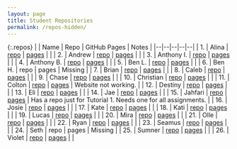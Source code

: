 ```yaml
---
layout: page
title: Student Repositories
permalink: /repos-hidden/
---
```


{:.repos}
|  | Name | Repo | GitHub Pages | Notes |
|--|--|--|--|--|
| 1. | Alina | [repo](https://github.com/azatyazh/csci344) | [pages](https://azatyazh.github.io/csci344/) |  |
| 2. | Andrew | [repo](https://github.com/alwillis4/csci344-coursework) | [pages](https://alwillis4.github.io/csci344-coursework) | |
| 3. | Anthony I. | [repo](https://github.com/Aindelic/csci-344) | [pages](https://aindelic.github.io/csci-344) | |
| 4. | Anthony B. | [repo](https://github.com/anthonyablazer/csci344-coursework) | [pages](https://anthonyablazer.github.io/csci344-coursework/) | |
| 5. | Ben L. | [repo](https://github.com/blynch87/csci344-coursework) | [pages](https://blynch87.github.io/csci344-coursework/) | |
| 6. | Ben H. | repo | pages | Missing |
| 7. | Brian | [repo](https://github.com/bmungal/csci344/) | [pages](https://bmungal.github.io/csci344) | |
| 8. | Caleb | [repo](https://github.com/TerminalCalamitas/csci344-coursework) | [pages](https://terminalcalamitas.github.io/csci344-coursework) | |
| 9. | Chase | [repo](https://github.com/Neptune-C-Providence/csci344-coursework) | [pages](https://neptune-c-providence.github.io/csci344-coursework) | |
| 10. | Christian | [repo](https://github.com/Csluder2/csci344-coursework) | [pages](https://csluder2.github.io/csci344-coursework/tutorials/tutorial01/videos.html) | |
| 11. | Colton | [repo](https://github.com/Colt32905/csci344-coursework) | [pages](https://colt32905.github.io/csci344-coursework) | Website not working. |
| 12. | Destiny | [repo](https://github.com/dwhit7905/csci344-coursework) | [pages](https://dwhit7905.github.io/csci344-coursework) | |
| 13. | Eli | [repo](https://github.com/eutterba/csci344) | [pages](https://eutterba.github.io/csci344/) | |
| 14. | Jae | [repo](https://github.com/JuhJaemond/csci344-coursework) | [pages](https://juhjaemond.github.io/csci344-coursework) |  |
| 15. | Jahfari | [repo](https://github.com/Jcoumarb/CSCI344Tutorial1) | [pages](https://jcoumarb.github.io/CSCI344Tutorial1/index.html) | Has a repo just for Tutorial 1. Needs one for all assignments. |
| 16. | Josie | [repo](https://github.com/jandersoj/csci344-coursework) | [pages](https://jandersoj.github.io/csci344-coursework) | |
| 17. | Kate | [repo](https://github.com/kgary432/csci344) | [pages](https://kgary432.github.io/csci344) | |
| 18. | Kati | [repo](https://github.com/kpr0vence/csci344) | [pages](https://kpr0vence.github.io/csci344/) | |
| 19. | Lucas | [repo](https://github.com/lucas-simmons/csci344) | [pages](https://lucas-simmons.github.io/csci344) | |
| 20. | Mira | [repo](https://github.com/m-mazzotta/csci344) | [pages](https://m-mazzotta.github.io/csci344) | |
| 21. | Olle | [repo](https://github.com/OlleSL/csci344-coursework) | [pages](https://OlleSL.github.io/csci344-coursework) | |
| 22. | Ryan | [repo](https://github.com/rizzo-unca/csci344-coursework) | [pages](https://rizzo-unca.github.io/csci344-coursework) | |
| 23. | Seamus | [repo](https://github.com/seamusrooneyy/csci344) | [pages](https://seamusrooneyy.github.io/csci344) | |
| 24. | Seth | repo | pages | Missing |
| 25. | Sumner | [repo](https://github.com/sstremmi/CSCI344) | [pages](https://sstremmi.github.io/CSCI344/) | |
| 26. | Violet | [repo](https://github.com/VWoolard/csci344) | [pages](https://vwoolard.github.io/csci344) | |
